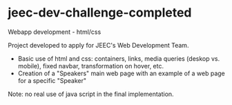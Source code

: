 # jeec-dev-challenge-completed
Webapp development - html/css

Project developed to apply for JEEC's Web Development Team.

- Basic use of html and css: containers, links, media queries (deskop vs. mobile), fixed navbar, transformation on hover, etc.
- Creation of a "Speakers" main web page with an example of a web page for a specific "Speaker"

Note: no real use of java script in the final implementation.
